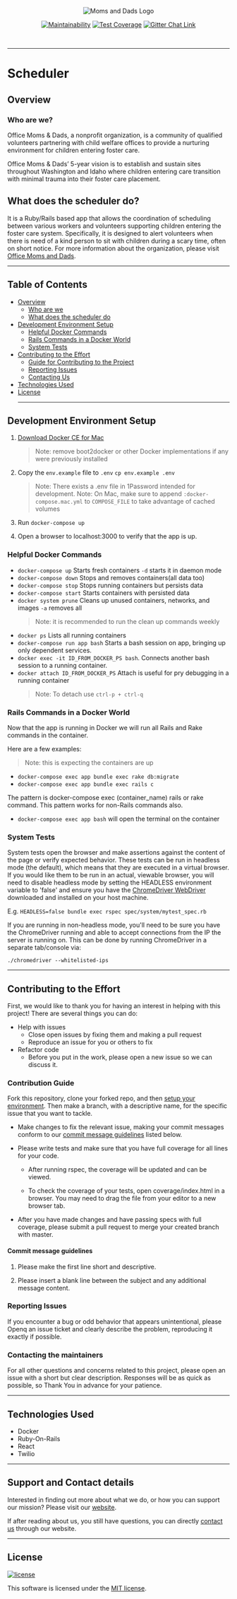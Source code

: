 <p align="center">
  <img src="https://default.salsalabs.org/api/organization/e2390606-bfe8-4802-974b-cb2bb603a4fb/logo/data" alt="Moms and Dads Logo" background>
</p>

<p align="center">
  <a href="https://codeclimate.com/github/OfficeMomsandDads/scheduler/maintainability"><img src="https://api.codeclimate.com/v1/badges/aaf7efce352e6a023791/maintainability" alt="Maintainability"></a>
  <a href="https://codeclimate.com/github/OfficeMomsandDads/scheduler/test_coverage"><img src="https://api.codeclimate.com/v1/badges/aaf7efce352e6a023791/test_coverage" alt="Test Coverage"></a>
  <a href="https://gitter.im/office-moms-and-dads/community?utm_source=badge&utm_medium=badge&utm_campaign=pr-badge&utm_content=badge">
  <img src="https://badges.gitter.im/office-moms-and-dads/community.svg" alt="Gitter Chat Link"></a>
</p>

<br>

---

# Scheduler

## Overview

### Who are we?

Office Moms & Dads, a nonprofit organization, is a community of qualified volunteers partnering with child welfare offices to provide a nurturing environment for children entering foster care.

Office Moms & Dads’ 5-year vision is to establish and sustain sites throughout Washington and Idaho where children entering care transition with minimal trauma into their foster care placement.

## What does the scheduler do?

It is a Ruby/Rails based app that allows the coordination of scheduling between various workers and volunteers supporting children entering the foster care system. Specifically, it is designed to alert volunteers when there is need of a kind person to sit with children during a scary time, often on short notice. For more information about the organization, please visit [Office Moms and Dads](http://www.officemomsanddads.com).

<hr />

## Table of Contents

- [Overview](#overview)
  - [Who are we](#who-are-we?)
  - [What does the scheduler do](#what-does-it-do)
- [Development Environment Setup](#development-environment-setup)
  - [Helpful Docker Commands](#helpful-docker-commands)
  - [Rails Commands in a Docker World](#rails-commands-in-a-docker-world)
  - [System Tests](#system-tests)
- [Contributing to the Effort](#contributing-to-the-effort)
  - [Guide for Contributing to the Project](#ways-to-contribute-to-the-project)
  - [Reporting Issues](#reporting-issues)
  - [Contacting Us](#contacting-us)
- [Technologies Used](#technologies-used)
- [License](#license)
  <hr />

## Development Environment Setup

1. [Download Docker CE for Mac](https://store.docker.com/editions/community/docker-ce-desktop-mac)
   > Note: remove boot2docker or other Docker implementations if any were previously installed
2. Copy the `env.example` file to `.env`
   `cp env.example .env`

   > Note: There exists a .env file in 1Password intended for development.
   > Note: On Mac, make sure to append `:docker-compose.mac.yml` to `COMPOSE_FILE` to take advantage of cached volumes

3. Run `docker-compose up`
4. Open a browser to localhost:3000 to verify that the app is up.

### Helpful Docker Commands

- `docker-compose up` Starts fresh containers `-d` starts it in daemon mode
- `docker-compose down` Stops and removes containers(all data too)
- `docker-compose stop` Stops running containers but persists data
- `docker-compose start` Starts containers with persisted data
- `docker system prune` Cleans up unused containers, networks, and images `-a` removes all
  > Note: it is recommended to run the clean up commands weekly
- `docker ps` Lists all running containers
- `docker-compose run app bash` Starts a bash session on app, bringing up only dependent services.
- `docker exec -it ID_FROM_DOCKER_PS bash`. Connects another bash session to a running container.
- `docker attach ID_FROM_DOCKER_PS` Attach is useful for pry debugging in a running container
  > Note: To detach use `ctrl-p + ctrl-q`

### Rails Commands in a Docker World

Now that the app is running in Docker we will run all Rails and Rake commands in the container.

Here are a few examples:

> Note: this is expecting the containers are up

- `docker-compose exec app bundle exec rake db:migrate`
- `docker-compose exec app bundle exec rails c`

The pattern is docker-compose exec (container_name) rails or rake command.
This pattern works for non-Rails commands also.

- `docker-compose exec app bash` will open the terminal on the container

### System Tests

System tests open the browser and make assertions against the content of the
page or verify expected behavior. These tests can be run in headless mode (the
default), which means that they are executed in a virtual browser. If you would
like them to be run in an actual, viewable browser, you will need to disable
headless mode by setting the HEADLESS environment variable to 'false' and ensure
you have the [ChromeDriver WebDriver](https://sites.google.com/a/chromium.org/chromedriver/downloads)
downloaded and installed on your host machine.

E.g. `HEADLESS=false bundle exec rspec spec/system/mytest_spec.rb`

If you are running in non-headless mode, you'll need to be sure you have the ChromeDriver running and able to accept connections from the IP the server is running on. This can be done by running ChromeDriver in a separate tab/console via:

`./chromedriver --whitelisted-ips`

<hr />

## Contributing to the Effort

First, we would like to thank you for having an interest in helping with this project! There are several things you can do:

- Help with issues
  - Close open issues by fixing them and making a pull request
  - Reproduce an issue for you or others to fix
- Refactor code
  - Before you put in the work, please open a new issue so we can discuss it.

### Contribution Guide

Fork this repository, clone your forked repo, and then [setup your environment](#development-environment-setup). Then make a branch, with a descriptive name, for the specific issue that you want to tackle.

- Make changes to fix the relevant issue, making your commit messages conform to our [commit message guidelines](#commit-message-guidelines) listed below.

- Please write tests and make sure that you have full coverage for all lines for your code.

  - After running rspec, the coverage will be updated and can be viewed.

  - To check the coverage of your tests, open coverage/index.html in a browser. You may need to drag the file from your editor to a new browser tab.

- After you have made changes and have passing specs with full coverage, please submit a pull request to merge your created branch with master.

#### Commit message guidelines

1. Please make the first line short and descriptive.

2. Please insert a blank line between the subject and any additional message content.

### Reporting Issues

If you encounter a bug or odd behavior that appears unintentional, please Openq an issue ticket and clearly describe the problem, reproducing it exactly if possible.

### Contacting the maintainers

For all other questions and concerns related to this project, please open an issue with a short but clear description. Responses will be as quick as possible, so Thank You in advance for your patience.

---

## Technologies Used

- Docker
- Ruby-On-Rails
- React
- Twilio

---

## Support and Contact details

Interested in finding out more about what we do, or how you can support our mission? Please visit our [website](https://officemomsanddads.com).

If after reading about us, you still have questions, you can directly [contact us](https://officemomsanddads.com/contact-us/) through our website.

---

## License

[![license](https://img.shields.io/badge/license-MIT-green.svg)](LICENSE.md)

This software is licensed under the [MIT license](LICENSE.md).
